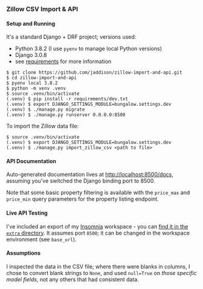 ### Zillow CSV Import & API

#### Setup and Running

It's a standard Django + DRF project; versions used:
- Python 3.8.2 (I use `pyenv` to manage local Python versions)
- Django 3.0.8
- see [requirements](./requirements) for more information

```
$ git clone https://github.com/jaddison/zillow-import-and-api.git
$ cd zillow-import-and-api
$ pyenv local 3.8.2
$ python -m venv .venv
$ source .venv/bin/activate
(.venv) $ pip install -r requirements/dev.txt 
(.venv) $ export DJANGO_SETTINGS_MODULE=bungalow.settings.dev 
(.venv) $ ./manage.py migrate 
(.venv) $ ./manage.py runserver 0.0.0.0:8500
```

To import the Zillow data file:
```
$ source .venv/bin/activate
(.venv) $ export DJANGO_SETTINGS_MODULE=bungalow.settings.dev
(.venv) $ ./manage.py import_zillow_csv <path to file>
```


#### API Documentation

Auto-generated documentation lives at [http://localhost:8500/docs](http://localhost:8500/docs), assuming you've 
switched the Django binding port to 8500.

Note that some basic property filtering is available with the `price_max` and `price_min` query parameters for 
the property listing endpoint.

#### Live API Testing

I've included an export of my [Insomnia](https://insomnia.rest/) workspace - you can 
[find it in the `extra` directory](./extra/Insomnia-endpoint-testing.json). It assumes port `8500`; it can be 
changed in the workspace environment (see `base_url`).

#### Assumptions

I inspected the data in the CSV file; where there were blanks in columns, I chose to convert blank strings to 
`None`, and used `null=True` on _those specific model fields_, not any others that had consistent data.